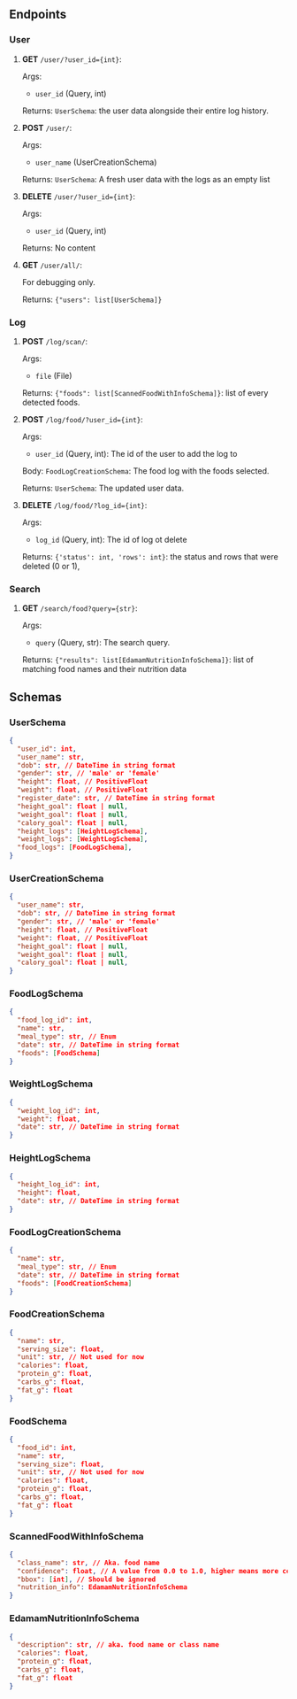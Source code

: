 ## Endpoints

### User

1. **GET** `/user/?user_id={int}`:

    Args:
    - `user_id` (Query, int)

    Returns: `UserSchema`: the user data alongside their entire log history.

2. **POST** `/user/`:

    Args:
    - `user_name` (UserCreationSchema)

    Returns: `UserSchema`: A fresh user data with the logs as an empty list

3. **DELETE** `/user/?user_id={int}`:

    Args:
    - `user_id` (Query, int)

    Returns: No content

4. **GET** `/user/all/`:

   For debugging only.

    Returns: `{"users": list[UserSchema]}`

### Log

1. **POST** `/log/scan/`:

    Args:
    - `file` (File)

    Returns: `{"foods": list[ScannedFoodWithInfoSchema]}`: list of every detected foods.

2. **POST** `/log/food/?user_id={int}`:

    Args:
    - `user_id` (Query, int): The id of the user to add the log to

    Body: `FoodLogCreationSchema`: The food log with the foods selected.

    Returns: `UserSchema`: The updated user data.

3. **DELETE** `/log/food/?log_id={int}`:

    Args:
    - `log_id` (Query, int): The id of log ot delete

    Returns: `{'status': int, 'rows': int}`: the status and rows that were deleted (0 or 1),

### Search

1. **GET** `/search/food?query={str}`:

    Args:
    - `query` (Query, str): The search query.

    Returns: `{"results": list[EdamamNutritionInfoSchema]}`: list of matching food names and their nutrition data

## Schemas

### UserSchema

```json
{
  "user_id": int,
  "user_name": str,
  "dob": str, // DateTime in string format
  "gender": str, // 'male' or 'female'
  "height": float, // PositiveFloat
  "weight": float, // PositiveFloat
  "register_date": str, // DateTime in string format
  "height_goal": float | null,
  "weight_goal": float | null,
  "calory_goal": float | null,
  "height_logs": [HeightLogSchema],
  "weight_logs": [WeightLogSchema],
  "food_logs": [FoodLogSchema],
}
```

### UserCreationSchema

```json
{
  "user_name": str,
  "dob": str, // DateTime in string format
  "gender": str, // 'male' or 'female'
  "height": float, // PositiveFloat
  "weight": float, // PositiveFloat
  "height_goal": float | null,
  "weight_goal": float | null,
  "calory_goal": float | null,
}
```

### FoodLogSchema

```json
{
  "food_log_id": int,
  "name": str,
  "meal_type": str, // Enum
  "date": str, // DateTime in string format
  "foods": [FoodSchema]
}
```

### WeightLogSchema

```json
{
  "weight_log_id": int,
  "weight": float,
  "date": str, // DateTime in string format
}
```

### HeightLogSchema

```json
{
  "height_log_id": int,
  "height": float,
  "date": str, // DateTime in string format
}
```

### FoodLogCreationSchema

```json
{
  "name": str,
  "meal_type": str, // Enum
  "date": str, // DateTime in string format
  "foods": [FoodCreationSchema]
}
```

### FoodCreationSchema

```json
{
  "name": str,
  "serving_size": float,
  "unit": str, // Not used for now
  "calories": float,
  "protein_g": float,
  "carbs_g": float,
  "fat_g": float
}
```

### FoodSchema

```json
{
  "food_id": int,
  "name": str,
  "serving_size": float,
  "unit": str, // Not used for now
  "calories": float,
  "protein_g": float,
  "carbs_g": float,
  "fat_g": float
}
```

### ScannedFoodWithInfoSchema

```json
{
  "class_name": str, // Aka. food name
  "confidence": float, // A value from 0.0 to 1.0, higher means more confidence
  "bbox": [int], // Should be ignored
  "nutrition_info": EdamamNutritionInfoSchema
}
```

### EdamamNutritionInfoSchema

```json
{
  "description": str, // aka. food name or class name
  "calories": float,
  "protein_g": float,
  "carbs_g": float,
  "fat_g": float
}
```
